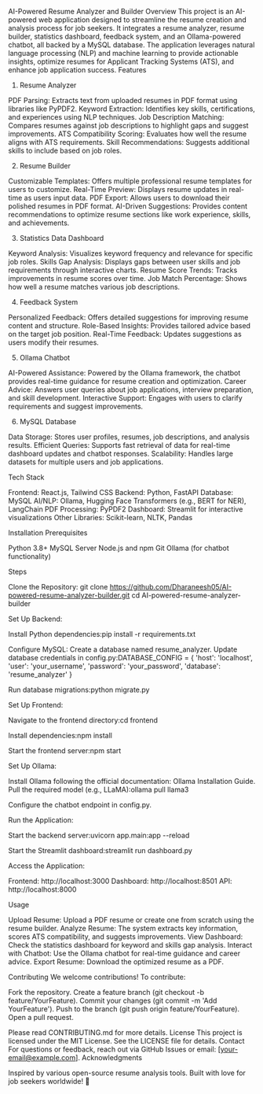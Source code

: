 AI-Powered Resume Analyzer and Builder
Overview
This project is an AI-powered web application designed to streamline the resume creation and analysis process for job seekers. It integrates a resume analyzer, resume builder, statistics dashboard, feedback system, and an Ollama-powered chatbot, all backed by a MySQL database. The application leverages natural language processing (NLP) and machine learning to provide actionable insights, optimize resumes for Applicant Tracking Systems (ATS), and enhance job application success.
Features
1. Resume Analyzer

PDF Parsing: Extracts text from uploaded resumes in PDF format using libraries like PyPDF2.
Keyword Extraction: Identifies key skills, certifications, and experiences using NLP techniques.
Job Description Matching: Compares resumes against job descriptions to highlight gaps and suggest improvements.
ATS Compatibility Scoring: Evaluates how well the resume aligns with ATS requirements.
Skill Recommendations: Suggests additional skills to include based on job roles.

2. Resume Builder

Customizable Templates: Offers multiple professional resume templates for users to customize.
Real-Time Preview: Displays resume updates in real-time as users input data.
PDF Export: Allows users to download their polished resumes in PDF format.
AI-Driven Suggestions: Provides content recommendations to optimize resume sections like work experience, skills, and achievements.

3. Statistics Data Dashboard

Keyword Analysis: Visualizes keyword frequency and relevance for specific job roles.
Skills Gap Analysis: Displays gaps between user skills and job requirements through interactive charts.
Resume Score Trends: Tracks improvements in resume scores over time.
Job Match Percentage: Shows how well a resume matches various job descriptions.

4. Feedback System

Personalized Feedback: Offers detailed suggestions for improving resume content and structure.
Role-Based Insights: Provides tailored advice based on the target job position.
Real-Time Feedback: Updates suggestions as users modify their resumes.

5. Ollama Chatbot

AI-Powered Assistance: Powered by the Ollama framework, the chatbot provides real-time guidance for resume creation and optimization.
Career Advice: Answers user queries about job applications, interview preparation, and skill development.
Interactive Support: Engages with users to clarify requirements and suggest improvements.

6. MySQL Database

Data Storage: Stores user profiles, resumes, job descriptions, and analysis results.
Efficient Queries: Supports fast retrieval of data for real-time dashboard updates and chatbot responses.
Scalability: Handles large datasets for multiple users and job applications.

Tech Stack

Frontend: React.js, Tailwind CSS
Backend: Python, FastAPI
Database: MySQL
AI/NLP: Ollama, Hugging Face Transformers (e.g., BERT for NER), LangChain
PDF Processing: PyPDF2
Dashboard: Streamlit for interactive visualizations
Other Libraries: Scikit-learn, NLTK, Pandas

Installation
Prerequisites

Python 3.8+
MySQL Server
Node.js and npm
Git
Ollama (for chatbot functionality)

Steps

Clone the Repository:
git clone https://github.com/Dharaneesh05/AI-powered-resume-analyzer-builder.git
cd AI-powered-resume-analyzer-builder


Set Up Backend:

Install Python dependencies:pip install -r requirements.txt


Configure MySQL:
Create a database named resume_analyzer.
Update database credentials in config.py:DATABASE_CONFIG = {
    'host': 'localhost',
    'user': 'your_username',
    'password': 'your_password',
    'database': 'resume_analyzer'
}


Run database migrations:python migrate.py






Set Up Frontend:

Navigate to the frontend directory:cd frontend


Install dependencies:npm install


Start the frontend server:npm start




Set Up Ollama:

Install Ollama following the official documentation: Ollama Installation Guide.
Pull the required model (e.g., LLaMA):ollama pull llama3


Configure the chatbot endpoint in config.py.


Run the Application:

Start the backend server:uvicorn app.main:app --reload


Start the Streamlit dashboard:streamlit run dashboard.py




Access the Application:

Frontend: http://localhost:3000
Dashboard: http://localhost:8501
API: http://localhost:8000



Usage

Upload Resume: Upload a PDF resume or create one from scratch using the resume builder.
Analyze Resume: The system extracts key information, scores ATS compatibility, and suggests improvements.
View Dashboard: Check the statistics dashboard for keyword and skills gap analysis.
Interact with Chatbot: Use the Ollama chatbot for real-time guidance and career advice.
Export Resume: Download the optimized resume as a PDF.

Contributing
We welcome contributions! To contribute:

Fork the repository.
Create a feature branch (git checkout -b feature/YourFeature).
Commit your changes (git commit -m 'Add YourFeature').
Push to the branch (git push origin feature/YourFeature).
Open a pull request.

Please read CONTRIBUTING.md for more details.
License
This project is licensed under the MIT License. See the LICENSE file for details.
Contact
For questions or feedback, reach out via GitHub Issues or email: [your-email@example.com].
Acknowledgments

Inspired by various open-source resume analysis tools.
Built with love for job seekers worldwide! 🚀

